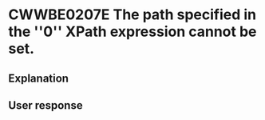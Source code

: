 # CWWBE0207E The path specified in the ''0'' XPath expression cannot be set.

## Explanation

## User response